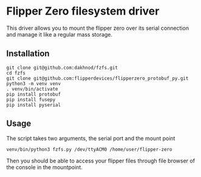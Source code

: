 # Flipper Zero filesystem driver

This driver allows you to mount the flipper zero over its serial connection and manage it like a regular mass storage.

## Installation

```
git clone git@github.com:dakhnod/fzfs.git
cd fzfs
git clone git@github.com:flipperdevices/flipperzero_protobuf_py.git
python3 -m venv venv
. venv/bin/activate
pip install protobuf
pip install fusepy
pip install pyserial
```

## Usage

The script takes two arguments, the serial port and the mount point

```
venv/bin/python3 fzfs.py /dev/ttyACM0 /home/user/flipper-zero
```

Then you should be able to access your flipper files through file browser of the console in the mountpoint.
